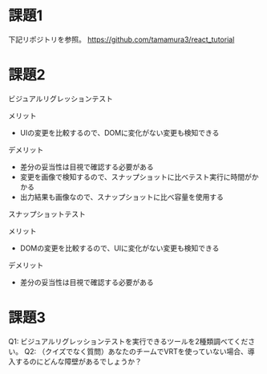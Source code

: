 # 課題1
下記リポジトリを参照。
https://github.com/tamamura3/react_tutorial

# 課題2
ビジュアルリグレッションテスト

メリット
- UIの変更を比較するので、DOMに変化がない変更も検知できる

デメリット
- 差分の妥当性は目視で確認する必要がある
- 変更を画像で検知するので、スナップショットに比べテスト実行に時間がかかる
- 出力結果も画像なので、スナップショットに比べ容量を使用する

スナップショットテスト

メリット
- DOMの変更を比較するので、UIに変化がない変更も検知できる

デメリット
- 差分の妥当性は目視で確認する必要がある

# 課題3
Q1: ビジュアルリグレッションテストを実行できるツールを2種類調べてください。
Q2: （クイズでなく質問）あなたのチームでVRTを使っていない場合、導入するのにどんな障壁があるでしょうか？